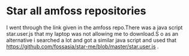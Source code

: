 # Star all amfoss repositories

I went through the link given in the amfoss repo.There was a java script star.user.js that my laptop was not allowing me to download.S o as an alternative i searched a lot and got a similar java script and used that https://github.com/fossasia/star-me/blob/master/star.user.js .
